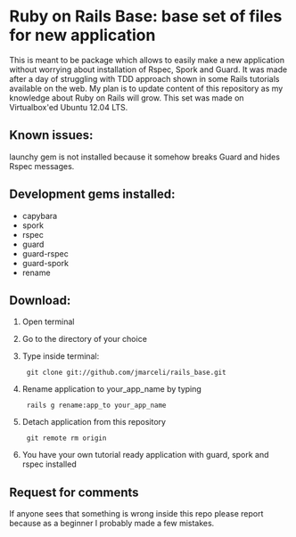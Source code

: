 # Ruby on Rails Base: base set of files for new application

This is meant to be package which allows to easily make a new application without worrying about installation of Rspec, Spork and Guard. It was made after a day of struggling with TDD approach shown in some Rails tutorials available on the web.
My plan is to update content of this repository as my knowledge about Ruby on Rails will grow.
This set was made on Virtualbox'ed Ubuntu 12.04 LTS.

## Known issues:

launchy gem is not installed because it somehow breaks Guard and hides Rspec messages.

## Development gems installed:

- capybara
- spork
- rspec
- guard
- guard-rspec
- guard-spork
- rename

## Download:

1. Open terminal
2. Go to the directory of your choice
3. Type inside terminal:

        git clone git://github.com/jmarceli/rails_base.git

4. Rename application to your_app_name by typing 

        rails g rename:app_to your_app_name

5. Detach application from this repository

        git remote rm origin

6. You have your own tutorial ready application with guard, spork and rspec installed

## Request for comments

If anyone sees that something is wrong inside this repo please report because as a beginner I probably made a few mistakes.
